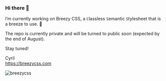 ### Hi there 👋

I’m currently working on Breezy CSS, a <code>C</code>lassless <code>S</code>emantic <code>S</code>tylesheet that is a breeze to use. 🍿

The repo is currently private and will be turned to public soon (expected by the end of August).

Stay tuned!

Cyril<br>https://breezycss.com

![breezycss](https://github.com/cyrezdev/cyrezdev/assets/2385058/92c63274-d836-4e85-8a89-488d1b82534f)

<!--
**cyrezdev/cyrezdev** is a ✨ _special_ ✨ repository because its `README.md` (this file) appears on your GitHub profile.

Here are some ideas to get you started:

- 🔭 I’m currently working on ...
- 🌱 I’m currently learning ...
- 👯 I’m looking to collaborate on ...
- 🤔 I’m looking for help with ...
- 💬 Ask me about ...
- 📫 How to reach me: ...
- 😄 Pronouns: ...
- ⚡ Fun fact: ...
-->
